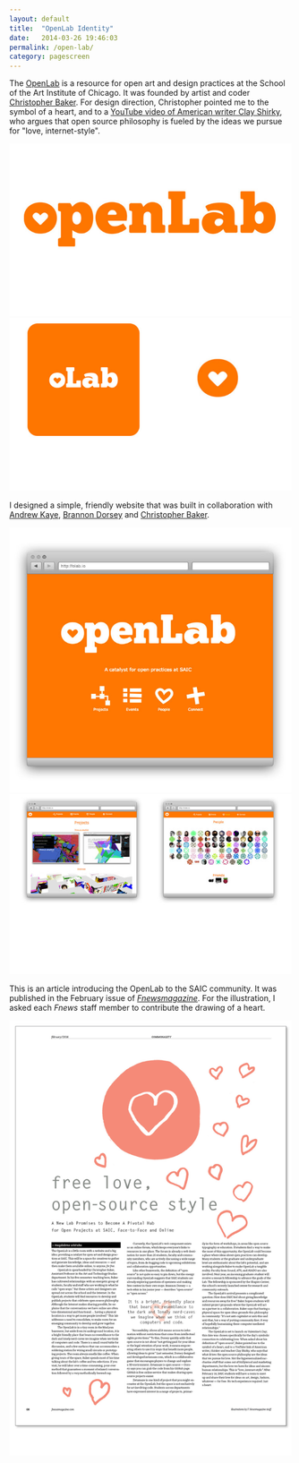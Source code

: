 ```yaml
---
layout: default
title:  "OpenLab Identity"
date:   2014-03-26 19:46:03
permalink: /open-lab/
category: pagescreen
---
```

<div class="page-content inset">
<div class="row">
	<div class="row">
            <div class="col-md-9">
                <p class="lead">The <a href="http://olab.io">OpenLab</a> is a resource for open art and design practices at the School of the Art Institute of Chicago. It was founded by artist and coder <a href="http://christopherbaker.net/">Christopher Baker</a>. For design direction, Christopher pointed me to the symbol of a heart, and to a <a href="https://www.youtube.com/watch?v=Xe1TZaElTAs#t=1">YouTube video of American writer Clay Shirky</a>, who argues that open source philosophy is fueled by the ideas we pursue for "love, internet-style".</p>
            </div>
        </div>
    <div class="col-md-12">
		<img class="img-responsive-pad" src="/imgs/olab1.jpg">
	</div>
	<div class="col-md-12">
		<img class="img-responsive-pad" src="/imgs/olab2.jpg">
	</div>
	<div class="row">
            <div class="col-md-9">
                <p class="lead">I designed a simple, friendly website that was built in collaboration with <a href="http://notandrewkay.net">Andrew Kaye</a>, <a href="http://brannondorsey.com">Brannon Dorsey</a> and <a href="http://christopherbaker.net">Christopher Baker</a>.</p>
            </div>
        </div>
	<div class="col-md-12">
		<img class="img-responsive-pad" src="/imgs/olab3.jpg">
	</div>
	<div class="col-md-12">
		<img class="img-responsive-pad" src="/imgs/olab5.jpg">
	</div>
	<div class="row">
            <div class="col-md-9">
                <p class="lead">This is an article introducing the OpenLab to the SAIC community. It was published in the February issue of <a href="http://fnewsmagazine.com/2014/02/free-love-open-source-style/"><i>Fnewsmagazine</i></a>. For the illustration, I asked each <i>Fnews</i> staff member to contribute the drawing of a heart.</p>
            </div>
        </div>
	  <div class="col-md-12">
		<img class="img-responsive-pad" src="/imgs/olab5_fnews.jpg">
	</div>


</div>
</div>
